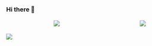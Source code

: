 ### Hi there 👋

<div style="display: flex; justify-content: space-around; align-item: center; margin: 20px;">
  <img src="https://github-readme-stats.vercel.app/api?username=GXFG&show_icons=true" />
  <img src="https://github-readme-stats.vercel.app/api/top-langs/?username=GXFG&layout=compact" />
</div>

![](https://visitor-badge.glitch.me/badge?page_id=gxfg.visitor-badge)

<!--
**GXFG/GXFG** is a ✨ _special_ ✨ repository because its `README.md` (this file) appears on your GitHub profile.

Here are some ideas to get you started:

- 🔭 I’m currently working on ...
- 🌱 I’m currently learning ...
- 👯 I’m looking to collaborate on ...
- 🤔 I’m looking for help with ...
- 💬 Ask me about ...
- 📫 How to reach me: ...
- 😄 Pronouns: ...
- ⚡ Fun fact: ...
-->

